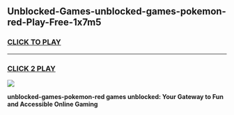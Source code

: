 
## Unblocked-Games-unblocked-games-pokemon-red-Play-Free-1x7m5
<h3>
<a href="https://premium76.site?title=unblocked-games-pokemon-red&ref=22A">CLICK TO PLAY</a></h3>
<hr>

<h3>
<a href="https://premium76.site?title=unblocked-games-pokemon-red&ref=22A">CLICK 2 PLAY</a>
  
</h3>

<a href="https://premium76.site?title=unblocked-games-pokemon-red&ref=22A"><img src="https://clearcache.store/games.png"></a>


**unblocked-games-pokemon-red games unblocked: Your Gateway to Fun and Accessible Online Gaming**
